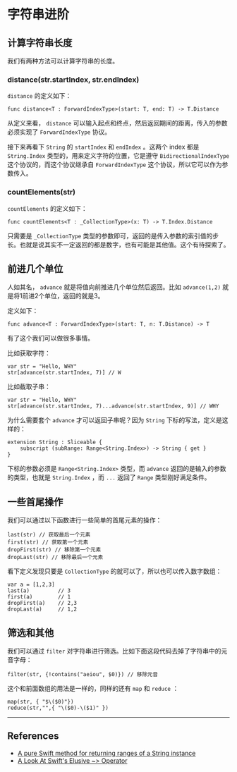 # 字符串进阶

## 计算字符串长度

我们有两种方法可以计算字符串的长度。

### distance(str.startIndex, str.endIndex)
    
`distance` 的定义如下：

    func distance<T : ForwardIndexType>(start: T, end: T) -> T.Distance

从定义来看， `distance` 可以输入起点和终点，然后返回期间的距离，传入的参数必须实现了 `ForwardIndexType` 协议。

接下来再看下 `String` 的 `startIndex` 和 `endIndex` 。这两个 index 都是 `String.Index` 类型的，用来定义字符的位置，它是遵守 `BidirectionalIndexType` 这个协议的，而这个协议继承自 `ForwardIndexType` 这个协议，所以它可以作为参数传入。



### countElements(str)

`countElements` 的定义如下：

    func countElements<T : _CollectionType>(x: T) -> T.Index.Distance

只需要是 `_CollectionType` 类型的参数即可，返回的是传入参数的索引值的步长。也就是说其实不一定返回的都是数字，也有可能是其他值。这个有待探索了。



## 前进几个单位

人如其名， `advance` 就是将值向前推进几个单位然后返回。比如 `advance(1,2)` 就是将1前进2个单位，返回的就是3。

定义如下：

    func advance<T : ForwardIndexType>(start: T, n: T.Distance) -> T

有了这个我们可以做很多事情。

比如获取字符：

    var str = "Hello, WHY"
    str[advance(str.startIndex, 7)] // W

比如截取子串：

    var str = "Hello, WHY"
    str[advance(str.startIndex, 7)...advance(str.startIndex, 9)] // WHY

为什么需要套个 `advance` 才可以返回子串呢？因为 `String` 下标的写法，定义是这样的：

    extension String : Sliceable {
        subscript (subRange: Range<String.Index>) -> String { get }
    } 

下标的参数必须是 `Range<String.Index>` 类型，而 `advance` 返回的是输入的参数的类型，也就是 `String.Index` ，而 `...` 返回了 `Range` 类型刚好满足条件。


## 一些首尾操作

我们可以通过以下函数进行一些简单的首尾元素的操作：

    last(str) // 获取最后一个元素
    first(str) // 获取第一个元素
    dropFirst(str) // 移除第一个元素
    dropLast(str) // 移除最后一个元素

看下定义发现只要是 `CollectionType` 的就可以了，所以也可以传入数字数组：

    var a = [1,2,3]
    last(a)         // 3
    first(a)        // 1
    dropFirst(a)    // 2,3
    dropLast(a)     // 1,2

## 筛选和其他

我们可以通过 `filter` 对字符串进行筛选。比如下面这段代码去掉了字符串中的元音字母：

    filter(str, {!contains("aeiou", $0)}) // 移除元音

这个和前面数组的用法是一样的，同样的还有 `map` 和 `reduce` ：
    
    map(str, { "$\($0)"})
    reduce(str,"",{ "\($0)-\($1)" })





*** 

## References

- [A pure Swift method for returning ranges of a String instance](http://sketchytech.blogspot.com/2014/08/swift-pure-swift-method-for-returning.html)
- [A Look At Swift's Elusive ~> Operator](http://natecook.com/blog/2014/11/swifts-elusive-tilde-gt-operator/?utm_campaign=This_Week_in_Swift_19&utm_medium=email&utm_source=This%2BWeek%2Bin%2BSwift)